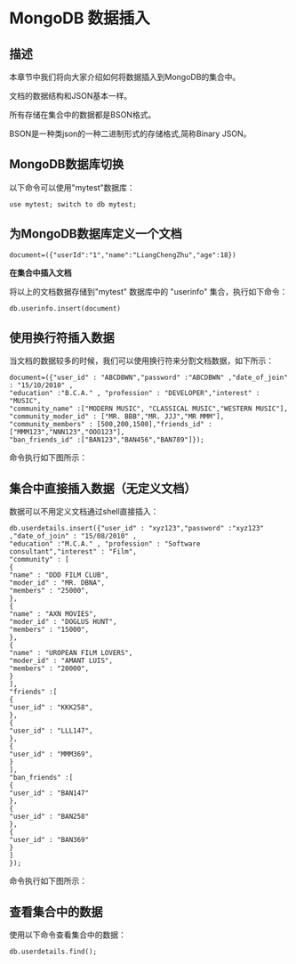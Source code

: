# **MongoDB 数据插入**

## **描述**

本章节中我们将向大家介绍如何将数据插入到MongoDB的集合中。

文档的数据结构和JSON基本一样。

所有存储在集合中的数据都是BSON格式。

BSON是一种类json的一种二进制形式的存储格式,简称Binary JSON。

## **MongoDB数据库切换**

以下命令可以使用"mytest"数据库：

```
use mytest; switch to db mytest;
```

## **为MongoDB数据库定义一个文档**

```
document=({"userId":"1","name":"LiangChengZhu","age":18})
```

**在集合中插入文档**

将以上的文档数据存储到"mytest" 数据库中的 "userinfo" 集合，执行如下命令：

```
db.userinfo.insert(document)

```

## **使用换行符插入数据**

当文档的数据较多的时候，我们可以使用换行符来分割文档数据，如下所示：

```
document=({"user_id" : "ABCDBWN","password" :"ABCDBWN" ,"date_of_join" : "15/10/2010" ,  
"education" :"B.C.A." , "profession" : "DEVELOPER","interest" : "MUSIC",  
"community_name" :["MODERN MUSIC", "CLASSICAL MUSIC","WESTERN MUSIC"],  
"community_moder_id" : ["MR. BBB","MR. JJJ","MR MMM"],  
"community_members" : [500,200,1500],"friends_id" : ["MMM123","NNN123","OOO123"],  
"ban_friends_id" :["BAN123","BAN456","BAN789"]});

```

命令执行如下图所示：

## **集合中直接插入数据（无定义文档）**

数据可以不用定义文档通过shell直接插入：

```
db.userdetails.insert({"user_id" : "xyz123","password" :"xyz123" ,"date_of_join" : "15/08/2010" ,  
"education" :"M.C.A." , "profession" : "Software consultant","interest" : "Film",  
"community" : [  
{  
"name" : "DDD FILM CLUB",  
"moder_id" : "MR. DBNA",  
"members" : "25000",  
},  
{  
"name" : "AXN MOVIES",  
"moder_id" : "DOGLUS HUNT",  
"members" : "15000",  
},  
{  
"name" : "UROPEAN FILM LOVERS",  
"moder_id" : "AMANT LUIS",  
"members" : "20000",  
}  
],  
"friends" :[  
{  
"user_id" : "KKK258",  
},  
{  
"user_id" : "LLL147",  
},  
{  
"user_id" : "MMM369",  
}  
],  
"ban_friends" :[  
{  
"user_id" : "BAN147"  
},  
{  
"user_id" : "BAN258"  
},  
{  
"user_id" : "BAN369"  
}  
]  
});

```

命令执行如下图所示：

## **查看集合中的数据**

使用以下命令查看集合中的数据：

```
db.userdetails.find();

```

